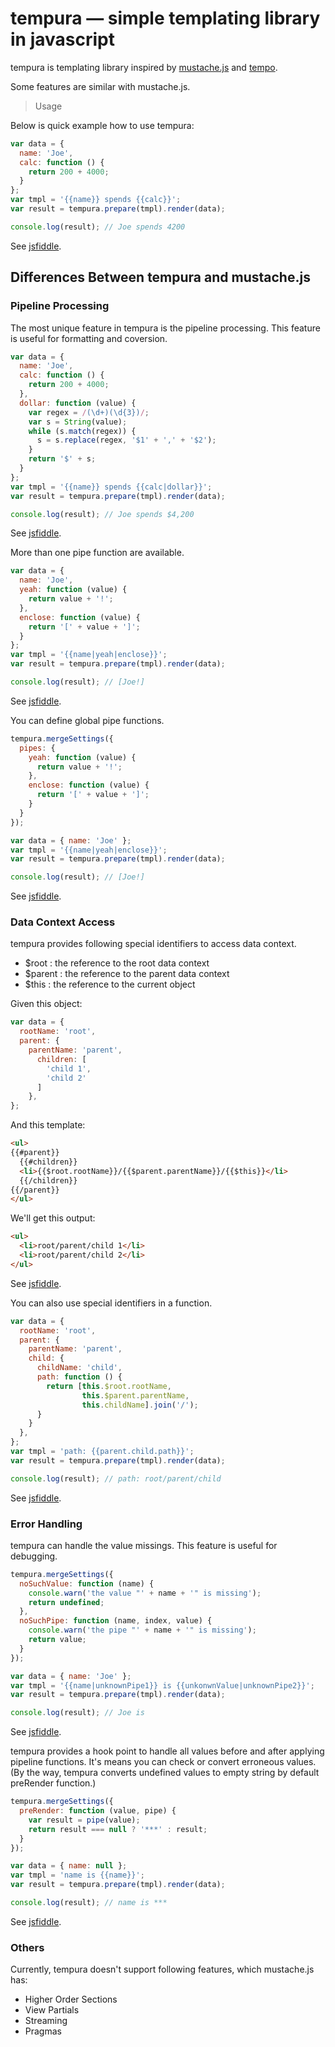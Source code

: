 tempura — simple templating library in javascript
=================================================

tempura is templating library inspired by [mustache.js](http://github.com/janl/mustache.js) and 
[tempo](https://github.com/twigkit/tempo).

Some features are similar with mustache.js.

> Usage

Below is quick example how to use tempura:

```js
var data = {
  name: 'Joe',
  calc: function () {
    return 200 + 4000;
  }
};
var tmpl = '{{name}} spends {{calc}}';
var result = tempura.prepare(tmpl).render(data);

console.log(result); // Joe spends 4200
```

See [jsfiddle](http://jsfiddle.net/nakamura_to/MbEJw/).

Differences Between tempura and mustache.js
-------------------------------------------

### Pipeline Processing

The most unique feature in tempura is the pipeline processing. 
This feature is useful for formatting and coversion.

```js
var data = {
  name: 'Joe',
  calc: function () {
    return 200 + 4000;
  },
  dollar: function (value) {
    var regex = /(\d+)(\d{3})/;
    var s = String(value);
    while (s.match(regex)) {
      s = s.replace(regex, '$1' + ',' + '$2');
    }
    return '$' + s;
  }
};
var tmpl = '{{name}} spends {{calc|dollar}}';
var result = tempura.prepare(tmpl).render(data);

console.log(result); // Joe spends $4,200
```

See [jsfiddle](http://jsfiddle.net/nakamura_to/SSxmz/).

More than one pipe function are available.

```js
var data = {
  name: 'Joe',
  yeah: function (value) {
    return value + '!';
  },
  enclose: function (value) {
    return '[' + value + ']';
  }
};
var tmpl = '{{name|yeah|enclose}}';
var result = tempura.prepare(tmpl).render(data);

console.log(result); // [Joe!]
```

See [jsfiddle](http://jsfiddle.net/nakamura_to/6XHqU/).

You can define global pipe functions.

```js
tempura.mergeSettings({
  pipes: {
    yeah: function (value) {
      return value + '!';
    },
    enclose: function (value) {
      return '[' + value + ']';
    }
  }
});

var data = { name: 'Joe' };
var tmpl = '{{name|yeah|enclose}}';
var result = tempura.prepare(tmpl).render(data);

console.log(result); // [Joe!]
```

See [jsfiddle](http://jsfiddle.net/nakamura_to/JFJkD/).

### Data Context Access

tempura provides following special identifiers to access data context. 

* $root : the reference to the root data context
* $parent : the reference to the parent data context
* $this : the reference to the current object

Given this object:

```js
var data = {
  rootName: 'root',
  parent: {
    parentName: 'parent',
      children: [
        'child 1',
        'child 2'
      ]
    },
};
```

And this template:

```html
<ul>
{{#parent}} 
  {{#children}}
  <li>{{$root.rootName}}/{{$parent.parentName}}/{{$this}}</li>
  {{/children}}
{{/parent}}
</ul>
```

We'll get this output:

```html
<ul>
  <li>root/parent/child 1</li>
  <li>root/parent/child 2</li>
</ul>
```

See [jsfiddle](http://jsfiddle.net/nakamura_to/hvQk8/).

You can also use special identifiers in a function.

```js
var data = {
  rootName: 'root',
  parent: {
    parentName: 'parent',
    child: {
      childName: 'child',
      path: function () {
        return [this.$root.rootName,
                this.$parent.parentName,
                this.childName].join('/');
      }
    }
  },
};
var tmpl = 'path: {{parent.child.path}}';
var result = tempura.prepare(tmpl).render(data);

console.log(result); // path: root/parent/child
```

See [jsfiddle](http://jsfiddle.net/nakamura_to/TNNey/).

### Error Handling

tempura can handle the value missings.
This feature is useful for debugging.

```js
tempura.mergeSettings({
  noSuchValue: function (name) {
    console.warn('the value "' + name + '" is missing');
    return undefined;
  },
  noSuchPipe: function (name, index, value) {
    console.warn('the pipe "' + name + '" is missing');
    return value;
  }
});

var data = { name: 'Joe' };
var tmpl = '{{name|unknownPipe1}} is {{unkonwnValue|unknownPipe2}}';
var result = tempura.prepare(tmpl).render(data);

console.log(result); // Joe is
```

See [jsfiddle](http://jsfiddle.net/nakamura_to/GrNXg/).

tempura provides a hook point to handle all values before and after applying pipeline functions.
It's means you can check or convert erroneous values.
(By the way, tempura converts undefined values to empty string by default preRender function.)

```js
tempura.mergeSettings({
  preRender: function (value, pipe) {
    var result = pipe(value);
    return result === null ? '***' : result;
  }
});

var data = { name: null };
var tmpl = 'name is {{name}}';
var result = tempura.prepare(tmpl).render(data);

console.log(result); // name is ***
```

See [jsfiddle](http://jsfiddle.net/nakamura_to/FWLrj/).

### Others

Currently, tempura doesn't support following features, which mustache.js has:

* Higher Order Sections
* View Partials
* Streaming
* Pragmas